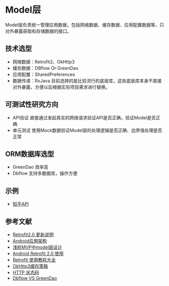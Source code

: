 # Model层
Model层负责统一管理应用数据，包括网络数据、缓存数据、应用配置数据等，只对外暴露获取和存储数据的接口。

## 技术选型
* 网络数据：Retrofit2、OkHttp3
* 缓存数据：DBflow Or GreenDao
* 应用配置：SharedPreferences
* 数据传递：RxJava
目前选择的是比较流行的底层库，这些底层库本身不直接对外暴露，方便以后根据实际项目需求进行替换。

## 可测试性研究方向
* API验证 
直接通过发起真实的网络请求验证API是否正确，验证Model是否正确
* 单元测试
使用Mock数据验证Model层的处理逻辑是否正确、边界值处理是否正常

## ORM数据库选型
* GreenDao 效率高
* Dbflow 支持多数据库，操作方便

## 示例
* [知乎API](https://github.com/izzyleung/ZhihuDailyPurify/wiki/%E7%9F%A5%E4%B9%8E%E6%97%A5%E6%8A%A5-API-%E5%88%86%E6%9E%90)

## 参考文献
* [Retrofit2.0 更新说明](http://www.jcodecraeer.com/a/anzhuokaifa/androidkaifa/2015/0915/3460.html)
* [Android应用架构](http://www.jianshu.com/p/8ca27934c6e6)
* [浅析MVP中model层设计](http://www.jianshu.com/p/d299153ff853)
* [Android Retrofit 2.0 使用](http://wuxiaolong.me/2016/06/18/retrofits/)
* [Retrofit 使用教程大全](https://futurestud.io/tutorials/tag/retrofit)
* [OkHttp3缓存策略](http://www.jianshu.com/p/9cebbbd0eeab)
* [HTTP 状态码](http://blog.csdn.net/zll01/article/details/5018413)
* [Dbflow VS GreenDao](https://github.com/Raizlabs/AndroidDatabaseLibraryComparison)